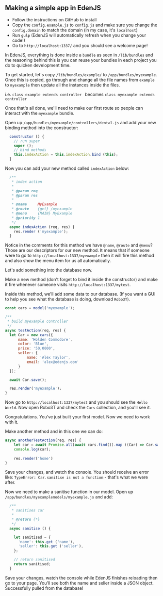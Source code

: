 ## Making a simple app in EdenJS

- Follow the instructions on GitHub to install
- Copy the `config.example.js` to `config.js` and make sure you change the `config.domain` to match the domain (in my case, it's `localhost`)
- Run `gulp` (EdenJS will automatically refresh when you change your code!)
- Go to `http://localhost:1337/` and you should see a welcome page!

In EdenJS, everything is done inside a `bundle` as seen in `/lib/bundles` and the reasoning behind this is you can reuse your bundles in each project you do to quicken development time. 

To get started, let's copy `/lib/bundles/example/` to `/app/bundles/myexample`. Once this is copied, go through and change all the file names from `example` to `myexample` then update all the instances inside the files. 

i.e. `class example extends controller ` becomes `class myexample extends controller` 

Once that's all done, we'll need to make our first route so people can interact with the `myexample` bundle. 

Open up `/app/bundles/myexample/controllers/dental.js` and add your new binding method into the constructor:

```javascript
  constructor () {
    // run super
    super ();
    // bind methods
    this.indexAction = this.indexAction.bind (this);
  }
```

Now you can add your new method called `indexAction` below:

```javascript
  /**
   * index action
   *
   * @param req
   * @param res
   *
   * @name     MyExample
   * @route    {get} /myexample
   * @menu     {MAIN} MyExample
   * @priority 1
   */
  async indexAction (req, res) {
    res.render ('myexample');
  }
```

Notice in the comments for this method we have `@name`, `@route` and `@menu`? Those are our descriptors for our new method. It means that if someone were to go to `http://localhost:1337/myexample` then it will fire this method and also show the menu item for us all automatically. 

Let's add something into the database now.

Make a new method (don't forget to bind it inside the constructor) and make it fire whenever someone visits `http://localhost:1337/mytest`.

Inside this method, we'll add some data to our database. (If you want a GUI to help you see what the database is doing, download `Robo3T`).

```javascript
const cars = model('myexample');

/**
 * build myexample controller
 */
async testAction(req, res) {
  let Car = new cars({
      name: 'Holden Commodore',
      color: 'Blue',
      price: '50,0000',
      seller: {
          name: 'Alex Taylor',
          email: 'alex@edenjs.com'
      }
  });

  await Car.save();

  res.render('myexample');
}
```

Now go to `http://localhost:1337/mytest` and you should see the `Hello World`. Now open Robo3T and check the `Cars` collection, and you'll see it.

Congratulations. You've just built your first model. Now we need to work with it.

Make another method and in this one we can do:

```javascript
async anotherTestAction(req, res) {
    let car = await Promise.all(await cars.find()).map ((Car) => Car.sanitise()));
    console.log(car);
  
    res.render('home')
}
```



Save your changes, and watch the console. You should receive an error like: `TypeError: Car.sanitise is not a function` - that's what we were after.

Now we need to make a sanitise function in our model. Open up `/app/bundles/myexamplemodels/myexample.js` and add:

```javascript
  /**
   * sanitises car
   *
   * @return {*}
   */
  async sanitise () {

    let sanitised = {
      'name': this.get ('name'),
      'seller': this.get ('seller'),    
    };

    // return sanitised
    return sanitised;
  }
```



Save your changes, watch the console  while EdenJS finishes reloading then go to your page. You'll see both the name and seller inside a JSON object. Successfully pulled from the database! 





